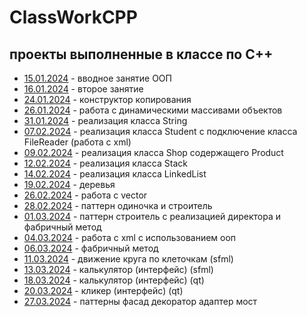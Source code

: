 # ClassWorkCPP
## проекты выполненные в классе по C++
- [15.01.2024](15.01.2024) - вводное занятие ООП
- [16.01.2024](16.01.2024) - второе занятие
- [24.01.2024](24.01.2024) - конструктор копирования
- [26.01.2024](26.01.2024) - работа с динамическими массивами объектов
- [31.01.2024](31.01.2024) - реализация класса String
- [07.02.2024](07.02.2024) - реализация класса Student c подключение класса FileReader (работа с xml)
- [09.02.2024](09.02.2024) - реализация класса Shop содержащего Product
- [12.02.2024](12.02.2024) - реализация класса Stack
- [14.02.2024](14.02.2024) - реализация класса LinkedList
- [19.02.2024](19.02.2024) - деревья
- [26.02.2024](26.02.2024) - работа с vector
- [28.02.2024](28.02.2024) - паттерн одиночка и строитель
- [01.03.2024](01.03.2024) - паттерн строитель с реализацией директора и фабричный метод
- [04.03.2024](04.03.2024) - работа с xml с использованием ооп
- [06.03.2024](06.03.2024) - фабричный метод
- [11.03.2024](11.03.2024) - движение круга по клеточкам (sfml)
- [13.03.2024](13.03.2024) - калькулятор (интерфейс) (sfml)
- [18.03.2024](18.03.2024) - калькулятор (интерфейс) (qt)
- [20.03.2024](20.03.2024) - кликер (интерфейс) (qt)
- [27.03.2024](27.03.2024) - паттерны фасад декоратор адаптер мост 
